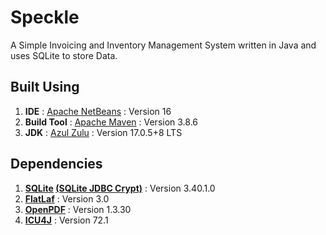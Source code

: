 # Speckle

A Simple Invoicing and Inventory Management System written in Java and uses SQLite to store Data.

## Built Using

1. **IDE** : [Apache NetBeans](https://netbeans.apache.org/) : Version 16
2. **Build Tool** : [Apache Maven](https://maven.apache.org/) : Version 3.8.6
3. **JDK** : [Azul Zulu](https://www.azul.com/downloads/) : Version 17.0.5+8 LTS

## Dependencies

1. **[SQLite](https://www.sqlite.org/) [(SQLite JDBC Crypt)](https://github.com/Willena/sqlite-jdbc-crypt)** : Version 3.40.1.0
2. **[FlatLaf](https://www.formdev.com/flatlaf/)** : Version 3.0
3. **[OpenPDF](https://github.com/LibrePDF/OpenPDF)** : Version 1.3.30
4. **[ICU4J](https://icu.unicode.org/)** : Version 72.1
